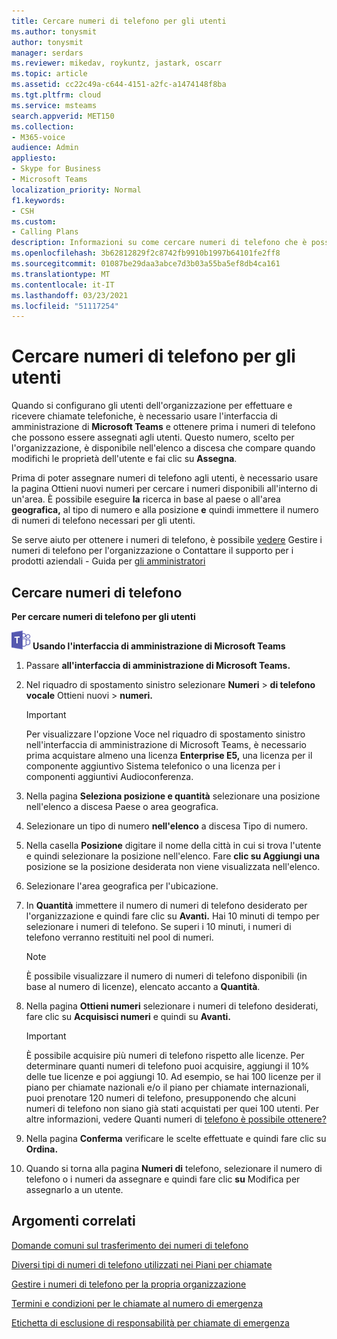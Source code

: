 ```yaml
---
title: Cercare numeri di telefono per gli utenti
ms.author: tonysmit
author: tonysmit
manager: serdars
ms.reviewer: mikedav, roykuntz, jastark, oscarr
ms.topic: article
ms.assetid: cc22c49a-c644-4151-a2fc-a1474148f8ba
ms.tgt.pltfrm: cloud
ms.service: msteams
search.appverid: MET150
ms.collection:
- M365-voice
audience: Admin
appliesto:
- Skype for Business
- Microsoft Teams
localization_priority: Normal
f1.keywords:
- CSH
ms.custom:
- Calling Plans
description: Informazioni su come cercare numeri di telefono che è possibile assegnare agli utenti, in base al paese o all'area geografica e alla città, e specificare la quantità di numeri necessaria.
ms.openlocfilehash: 3b62812829f2c8742fb9910b1997b64101fe2ff8
ms.sourcegitcommit: 01087be29daa3abce7d3b03a55ba5ef8db4ca161
ms.translationtype: MT
ms.contentlocale: it-IT
ms.lasthandoff: 03/23/2021
ms.locfileid: "51117254"
---
```

# <a name="search-for-phone-numbers-for-users"></a>Cercare numeri di telefono per gli utenti

Quando si configurano gli utenti dell'organizzazione per effettuare e ricevere chiamate telefoniche, è necessario usare l'interfaccia di amministrazione di **Microsoft Teams** e ottenere prima i numeri di telefono che possono essere assegnati agli utenti. Questo numero, scelto per l'organizzazione, è disponibile nell'elenco a discesa che compare quando modifichi le proprietà dell'utente e fai clic su **Assegna**.
  
Prima di poter assegnare numeri di telefono  agli utenti, è necessario usare la pagina Ottieni nuovi numeri per cercare i numeri disponibili all'interno di un'area. È possibile eseguire **la** ricerca in base al paese o all'area **geografica,** al tipo di numero e alla posizione **e** quindi immettere il numero di numeri di telefono necessari per gli utenti. 
  
Se serve aiuto per ottenere i numeri di telefono, è possibile [vedere](/microsoftteams/manage-phone-numbers-for-your-organization) Gestire i numeri di telefono per l'organizzazione o Contattare il supporto per i prodotti aziendali - Guida per [gli amministratori](https://support.office.com/article/32a17ca7-6fa0-4870-8a8d-e25ba4ccfd4b)
  
## <a name="search-for-phone-numbers"></a>Cercare numeri di telefono

**Per cercare numeri di telefono per gli utenti**

![Icona che mostra il logo di Teams ](media/teams-logo-30x30.png) **Usando l'interfaccia di amministrazione di Microsoft Teams**
  
1. Passare **all'interfaccia di amministrazione di Microsoft Teams.**

2. Nel riquadro di spostamento sinistro selezionare **Numeri**  >  **di telefono vocale** Ottieni nuovi  >  **numeri.**
  
    > [!IMPORTANT]
    > Per visualizzare l'opzione Voce nel riquadro di spostamento sinistro nell'interfaccia di amministrazione di Microsoft  Teams, è necessario prima  acquistare almeno una licenza **Enterprise E5,** una licenza per il componente aggiuntivo Sistema telefonico o una licenza per i componenti aggiuntivi Audioconferenza.   

3. Nella pagina **Seleziona posizione e quantità** selezionare  una posizione nell'elenco a discesa Paese o area geografica.

4. Selezionare un tipo di numero **nell'elenco** a discesa Tipo di numero.

5. Nella casella **Posizione** digitare il nome della città in cui si trova l'utente e quindi selezionare la posizione nell'elenco. Fare **clic su Aggiungi una** posizione se la posizione desiderata non viene visualizzata nell'elenco.

6. Selezionare l'area geografica per l'ubicazione.

7. In **Quantità** immettere il numero di numeri di telefono desiderato per l'organizzazione e quindi fare clic su **Avanti.** Hai 10 minuti di tempo per selezionare i numeri di telefono. Se superi i 10 minuti, i numeri di telefono verranno restituiti nel pool di numeri.

    > [!NOTE]
    > È possibile visualizzare il numero di numeri di telefono disponibili (in base al numero di licenze), elencato accanto a **Quantità**. 
  
8. Nella pagina **Ottieni numeri** selezionare i numeri di telefono desiderati, fare clic su **Acquisisci numeri** e quindi su **Avanti.**

    > [!IMPORTANT]
    > È possibile acquisire più numeri di telefono rispetto alle licenze. Per determinare quanti numeri di telefono puoi acquisire, aggiungi il 10% delle tue licenze e poi aggiungi 10. Ad esempio, se hai 100 licenze  per il piano per chiamate nazionali e/o il piano per chiamate internazionali, puoi prenotare 120 numeri di telefono, presupponendo che alcuni numeri di telefono non siano già stati acquistati per quei 100 utenti.  Per altre informazioni, vedere Quanti numeri di [telefono è possibile ottenere?](./how-many-phone-numbers-can-you-get.md)

9. Nella pagina **Conferma** verificare le scelte effettuate e quindi fare clic su **Ordina.**

10. Quando si torna alla pagina **Numeri di** telefono, selezionare il numero di telefono o i numeri da assegnare e quindi fare clic **su** Modifica per assegnarlo a un utente.  

## <a name="related-topics"></a>Argomenti correlati
[Domande comuni sul trasferimento dei numeri di telefono](./phone-number-calling-plans/port-order-overview.md)

[Diversi tipi di numeri di telefono utilizzati nei Piani per chiamate](./different-kinds-of-phone-numbers-used-for-calling-plans.md)

[Gestire i numeri di telefono per la propria organizzazione](/microsoftteams/manage-phone-numbers-for-your-organization)

[Termini e condizioni per le chiamate al numero di emergenza](./emergency-calling-terms-and-conditions.md)

[Etichetta di esclusione di responsabilità per chiamate di emergenza](https://github.com/MicrosoftDocs/OfficeDocs-SkypeForBusiness/blob/live/Teams/downloads/emergency-calling/emergency-calling-label-(en-us)-(v.1.0).zip?raw=true)